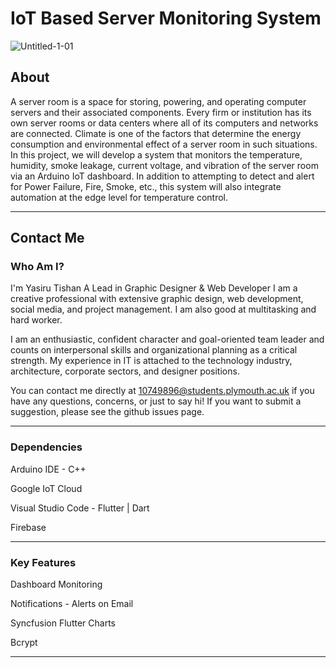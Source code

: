 # IoT Based Server Monitoring System

![Untitled-1-01](https://user-images.githubusercontent.com/85503750/236848442-dd9f9d8f-fcd4-4d95-923d-b75ac69c8f02.png)

## About 
A server room is a space for storing, powering, and operating computer servers and their associated components. Every firm or institution has its own server rooms or data centers where all of its computers and networks are connected. Climate is one of the factors that determine the energy consumption and environmental effect of a server room in such situations. In this project, we will develop a system that monitors the temperature, humidity, smoke leakage, current voltage, and vibration of the server room via an Arduino IoT dashboard. In addition to attempting to detect and alert for Power Failure, Fire, Smoke, etc., this system will also integrate automation at the edge level for temperature control.

---

## Contact Me
### Who Am I?

I'm Yasiru Tishan A Lead in Graphic Designer & Web Developer I am a creative professional with extensive graphic design, web development, social media, and project management. I am also good at multitasking and hard worker.

I am an enthusiastic, confident character and goal-oriented team leader and counts on interpersonal skills and organizational planning as a critical strength. My experience in IT is attached to the technology industry, architecture, corporate sectors, and designer positions.

You can contact me directly at 10749896@students.plymouth.ac.uk if you have any questions, concerns, or just to say hi! If you want to submit a suggestion, please see the github issues page.

---

### Dependencies

Arduino IDE - C++

Google IoT Cloud

Visual Studio Code - Flutter | Dart

Firebase

---

### Key Features

Dashboard Monitoring

Notifications - Alerts on Email 

Syncfusion Flutter Charts

Bcrypt

---

